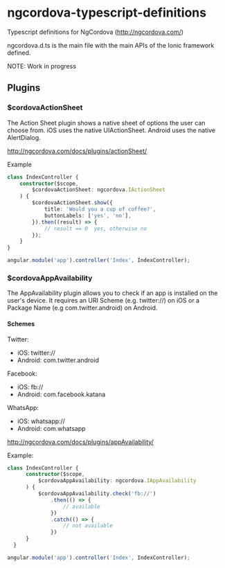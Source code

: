 ngcordova-typescript-definitions
============================

Typescript definitions for NgCordova (http://ngcordova.com/)

ngcordova.d.ts is the main file with the main APIs of the Ionic framework defined.

NOTE: Work in progress

## Plugins

### $cordovaActionSheet

The Action Sheet plugin shows a native sheet of options the user can choose from. iOS uses the native UIActionSheet. Android uses the native AlertDialog.

http://ngcordova.com/docs/plugins/actionSheet/

Example

```typescript
class IndexController {
    constructor($scope,
        $cordovaActionSheet: ngcordova.IActionSheet
    ) {
        $cordovaActionSheet.show({
            title: 'Would you a cup of coffee?',
            buttonLabels: ['yes', 'no'],
        }).then((result) => {
            // result == 0  yes, otherwise no
        });
    }
}

angular.module('app').controller('Index', IndexController);
```

### $cordovaAppAvailability

The AppAvailability plugin allows you to check if an app is installed on the user's device. It requires an URI Scheme (e.g. twitter://) on iOS or a Package Name (e.g com.twitter.android) on Android.

#### Schemes

Twitter:

* iOS: twitter://
* Android: com.twitter.android

Facebook:

* iOS: fb://
* Android: com.facebook.katana

WhatsApp:

* iOS: whatsapp://
* Android: com.whatsapp


http://ngcordova.com/docs/plugins/appAvailability/

Example:

```typescript
class IndexController {
      constructor($scope,
          $cordovaAppAvailability: ngcordova.IAppAvailability
      ) {
          $cordovaAppAvailability.check('fb://')
              .then(() => {
                  // available
              })
              .catch(() => {
                  // not available
              })
      }
  }

angular.module('app').controller('Index', IndexController);
```
